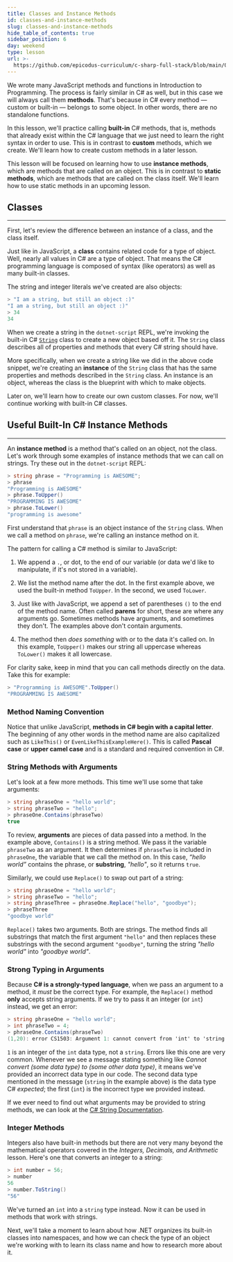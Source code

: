 ```yaml
---
title: Classes and Instance Methods
id: classes-and-instance-methods
slug: classes-and-instance-methods
hide_table_of_contents: true
sidebar_position: 6
day: weekend
type: lesson
url: >-
  https://github.com/epicodus-curriculum/c-sharp-full-stack/blob/main/0f_methods_and_classes.md
---
```


We wrote many JavaScript methods and functions in Introduction to Programming. The process is fairly similar in C# as well, but in this case we will always call them **methods**. That's because in C# every method — custom or built-in — belongs to some object. In other words, there are no standalone functions.

In this lesson, we'll practice calling **built-in** C# methods, that is, methods that already exist within the C# language that we just need to learn the right syntax in order to use. This is in contrast to **custom** methods, which we create. We'll learn how to create custom methods in a later lesson. 

This lesson will be focused on learning how to use **instance methods**, which are methods that are called on an object. This is in contrast to **static methods**, which are methods that are called on the class itself. We'll learn how to use static methods in an upcoming lesson.

## Classes
---

First, let's review the difference between an instance of a class, and the class itself.

Just like in JavaScript, a **class** contains related code for a type of object. Well, nearly all values in C# are a type of object. That means the C# programming language is composed of syntax (like operators) as well as many built-in classes.

The string and integer literals we've created are also objects:

```csharp
> "I am a string, but still an object :)"
"I am a string, but still an object :)"
> 34
34
```

When we create a string in the `dotnet-script` REPL, we're invoking the built-in C# [`String`](https://learn.microsoft.com/en-us/dotnet/api/system.string?view=net-6.0) class to create a new object based off it. The `String` class describes all of properties and methods that every C# string should have. 

More specifically, when we create a string like we did in the above code snippet, we're creating an **instance** of the `String` class that has the same properties and methods described in the `String` class. An instance is an object, whereas the class is the blueprint with which to make objects.

Later on, we'll learn how to create our own custom classes. For now, we'll continue working with built-in C# classes.

## Useful Built-In C# Instance Methods
---

An **instance method** is a method that's called on an object, not the class. Let's work through some examples of instance methods that we can call on strings. Try these out in the `dotnet-script` REPL:

```csharp
> string phrase = "Programming is AWESOME";
> phrase
"Programming is AWESOME"
> phrase.ToUpper()
"PROGRAMMING IS AWESOME"
> phrase.ToLower()
"programming is awesome"
```

First understand that `phrase` is an object instance of the `String` class. When we call a method on `phrase`, we're calling an instance method on it.

The pattern for calling a C# method is similar to JavaScript:

1. We append a `.`, or dot, to the end of our variable (or data we'd like to manipulate, if it's not stored in a variable).

2. We list the method name after the dot. In the first example above, we used the built-in method `ToUpper`. In the second, we used `ToLower`.

3. Just like with JavaScript, we append a set of parentheses `()` to the end of the method name. Often called **parens** for short, these are where any arguments go. Sometimes methods have arguments, and sometimes they don't. The examples above don't contain arguments.

4. The method then _does something_ with or to the data it's called on. In this example, `ToUpper()` makes our string all uppercase whereas `ToLower()` makes it all lowercase.

For clarity sake, keep in mind that you can call methods directly on the data. Take this for example:

```csharp
> "Programming is AWESOME".ToUpper()
"PROGRAMMING IS AWESOME"
```

### Method Naming Convention

Notice that unlike JavaScript, **methods in C# begin with a capital letter**. The beginning of any other words in the method name are also capitalized such as `LikeThis()` or `EvenLikeThisExampleHere()`. This is called **Pascal case** or **upper camel case** and is a standard and required convention in C#.

### String Methods with Arguments

Let's look at a few more methods. This time we'll use some that take arguments:

```csharp
> string phraseOne = "hello world";
> string phraseTwo = "hello";
> phraseOne.Contains(phraseTwo)
true
```

To review, **arguments** are pieces of data passed into a method. In the example above, `Contains()` is a string method. We pass it the variable `phraseTwo` as an argument. It then determines if `phraseTwo` is included in `phraseOne`, the variable that we call the method on. In this case, _“hello world”_ contains the phrase, or **substring**, _"hello"_, so it returns `true`.

Similarly, we could use `Replace()` to swap out part of a string:

```csharp
> string phraseOne = "hello world";
> string phraseTwo = "hello";
> string phraseThree = phraseOne.Replace("hello", "goodbye");
> phraseThree
"goodbye world"
```

`Replace()` takes two arguments. Both are strings. The method finds all substrings that match the first argument `"hello"` and then replaces these substrings with the second argument `"goodbye"`, turning the string _"hello world"_ into _"goodbye world"_.

### Strong Typing in Arguments

Because **C# is a strongly-typed language**, when we pass an argument to a method, it _must_ be the correct type. For example, the `Replace()` method **only** accepts string arguments. If we try to pass it an integer (or `int`) instead, we get an error:

```csharp
> string phraseOne = "hello world";
> int phraseTwo = 4;
> phraseOne.Contains(phraseTwo)
(1,20): error CS1503: Argument 1: cannot convert from 'int' to 'string'
```

`1` is an integer of the `int` data type, not a `string`. Errors like this one are very common. Whenever we see a message stating something like _Cannot convert (some data type) to (some other data type)_, it means we've provided an incorrect data type in our code. The second data type mentioned in the message (`string` in the example above) is the data type C# _expected_; the first (`int`) is the incorrect type we provided instead.

If we ever need to find out what arguments may be provided to string methods, we can look at the [C# String Documentation](https://msdn.microsoft.com/en-us/library/System.String_methods(v=vs.110).aspx).

### Integer Methods

Integers also have built-in methods but there are not very many beyond the mathematical operators covered in the _Integers, Decimals, and Arithmetic_ lesson. Here's one that converts an integer to a string:

```csharp
> int number = 56;
> number
56
> number.ToString()
"56"
```

We've turned an `int` into a `string` type instead. Now it can be used in methods that work with strings.

Next, we'll take a moment to learn about how .NET organizes its built-in classes into namespaces, and how we can check the type of an object we're working with to learn its class name and how to research more about it.